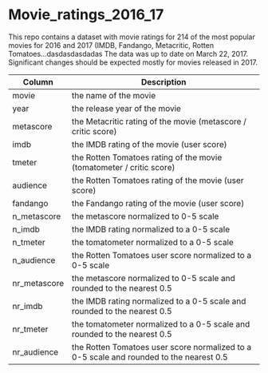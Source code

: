 # Movie_ratings_2016_17
This repo contains a dataset with movie ratings for 214 of the most popular movies for 2016 and 2017 (IMDB, Fandango, Metacritic, Rotten Tomatoes...dasdasdasdadas
The data was up to date on March 22, 2017. Significant changes should be expected mostly for movies released in 2017.


Column | Description
--- | ---------
movie | the name of the movie
year | the release year of the movie
metascore | the Metacritic rating of the movie (metascore / critic score)
imdb | the IMDB rating of the movie (user score)
tmeter | the Rotten Tomatoes rating of the movie (tomatometer / critic score)
audience | the Rotten Tomatoes rating of the movie (user score)
fandango | the Fandango rating of the movie (user score)
n_metascore | the metascore normalized to 0-5 scale
n_imdb | the IMDB rating normalized to a 0-5 scale
n_tmeter | the tomatometer normalized to a 0-5 scale
n_audience | the Rotten Tomatoes user score normalized to a 0-5 scale
nr_metascore | the metascore normalized to 0-5 scale and rounded to the nearest 0.5
nr_imdb | the IMDB rating normalized to a 0-5 scale and rounded to the nearest 0.5
nr_tmeter | the tomatometer normalized to a 0-5 scale and rounded to the nearest 0.5
nr_audience | the Rotten Tomatoes user score normalized to a 0-5 scale and rounded to the nearest 0.5

